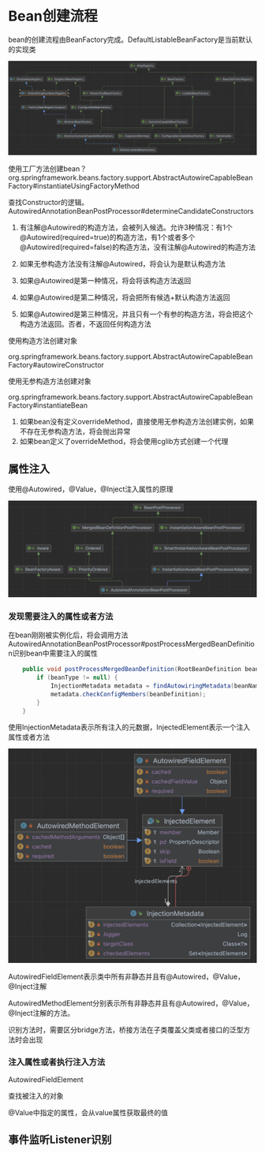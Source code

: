 # Bean创建流程



bean的创建流程由BeanFactory完成。DefaultListableBeanFactory是当前默认的实现类

![image-20220912102816456](/开源框架/spring/.assert/bean创建流程/image-20220912102816456.png)



使用工厂方法创建bean？org.springframework.beans.factory.support.AbstractAutowireCapableBeanFactory#instantiateUsingFactoryMethod



查找Constructor的逻辑。AutowiredAnnotationBeanPostProcessor#determineCandidateConstructors

1. 有注解@Autowired的构造方法，会被列入候选。允许3种情况：有1个@Autowired(required=true)的构造方法，有1个或者多个@Autowired(required=false)的构造方法，没有注解@Autowired的构造方法
2. 如果无参构造方法没有注解@Autowired，将会认为是默认构造方法



1. 如果@Autowired是第一种情况，将会将该构造方法返回
2. 如果@Autowired是第二种情况，将会把所有候选+默认构造方法返回
3. 如果@Autowired是第三种情况，并且只有一个有参的构造方法，将会把这个构造方法返回。否者，不返回任何构造方法





使用构造方法创建对象

org.springframework.beans.factory.support.AbstractAutowireCapableBeanFactory#autowireConstructor



使用无参构造方法创建对象

org.springframework.beans.factory.support.AbstractAutowireCapableBeanFactory#instantiateBean

1. 如果bean没有定义overrideMethod，直接使用无参构造方法创建实例，如果不存在无参构造方法，将会抛出异常
2. 如果bean定义了overrideMethod，将会使用cglib方式创建一个代理





## 属性注入

使用@Autowired，@Value，@Inject注入属性的原理



<img src="/开源框架/spring/.assert/bean创建流程/image-20220912213027809.png" alt="image-20220912213027809" style="zoom:50%;" />







### 发现需要注入的属性或者方法

在bean刚刚被实例化后，将会调用方法AutowiredAnnotationBeanPostProcessor#postProcessMergedBeanDefinition识别bean中需要注入的属性

```java
	public void postProcessMergedBeanDefinition(RootBeanDefinition beanDefinition, Class<?> beanType, String beanName) {
		if (beanType != null) {
			InjectionMetadata metadata = findAutowiringMetadata(beanName, beanType, null);
			metadata.checkConfigMembers(beanDefinition);
		}
	}
```



使用InjectionMetadata表示所有注入的元数据，InjectedElement表示一个注入属性或者方法

<img src="/开源框架/spring/.assert/bean创建流程/image-20220914215708749.png" alt="image-20220914215708749" style="zoom:50%;" />



AutowiredFieldElement表示类中所有非静态并且有@Autowired，@Value，@Inject注解

AutowiredMethodElement分别表示所有非静态并且有@Autowired，@Value，@Inject注解的方法。



识别方法时，需要区分bridge方法，桥接方法在子类覆盖父类或者接口的泛型方法时会出现







### 注入属性或者执行注入方法



AutowiredFieldElement

查找被注入的对象



@Value中指定的属性，会从value属性获取最终的值





## 事件监听Listener识别



